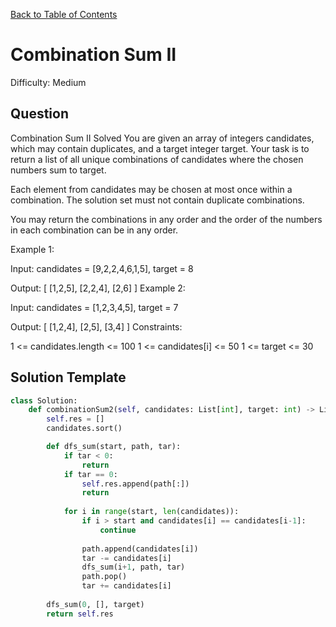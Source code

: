 [Back to Table of Contents](../README.md)

# Combination Sum II
Difficulty: Medium

## Question
Combination Sum II
Solved 
You are given an array of integers candidates, which may contain duplicates, and a target integer target. Your task is to return a list of all unique combinations of candidates where the chosen numbers sum to target.

Each element from candidates may be chosen at most once within a combination. The solution set must not contain duplicate combinations.

You may return the combinations in any order and the order of the numbers in each combination can be in any order.

Example 1:

Input: candidates = [9,2,2,4,6,1,5], target = 8

Output: [
  [1,2,5],
  [2,2,4],
  [2,6]
]
Example 2:

Input: candidates = [1,2,3,4,5], target = 7

Output: [
  [1,2,4],
  [2,5],
  [3,4]
]
Constraints:

1 <= candidates.length <= 100
1 <= candidates[i] <= 50
1 <= target <= 30

## Solution Template
```python
class Solution:
    def combinationSum2(self, candidates: List[int], target: int) -> List[List[int]]:
        self.res = []
        candidates.sort()

        def dfs_sum(start, path, tar):
            if tar < 0:
                return
            if tar == 0:
                self.res.append(path[:])
                return
            
            for i in range(start, len(candidates)):
                if i > start and candidates[i] == candidates[i-1]:
                    continue
                
                path.append(candidates[i])
                tar -= candidates[i]
                dfs_sum(i+1, path, tar)
                path.pop()
                tar += candidates[i]
        
        dfs_sum(0, [], target)
        return self.res
```
